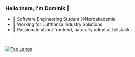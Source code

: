 ### Hello there, I'm Dominik 👋

- 🌌 Software Engineering Student @Nordakademie
- 🛫 Working for Lufthansa Industry Solutions
- 📖 Passionate about frontend, naturally adept at fullstack

<!--- 🤔 I’m looking for help with ...-->

<br>

<!--[![Anurag's GitHub stats](https://github-readme-stats.vercel.app/api?username=dominik-gralka)](https://github.com/dominik-gralka/github-readme-stats)<br>-->
[![Top Langs](https://github-readme-stats.vercel.app/api/top-langs/?username=dominik-gralka&layout=compact)](https://github.com/dominik-gralka/github-readme-stats)
